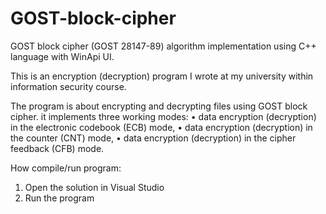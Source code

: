 # GOST-block-cipher
GOST block cipher (GOST 28147-89) algorithm implementation using C++ language with WinApi UI.

This is an encryption (decryption) program I wrote at my university within information security course.

The program is about encrypting and decrypting files using GOST block cipher. it implements three working modes:
•	data encryption (decryption) in the electronic codebook (ECB) mode,
•	data encryption (decryption) in the counter (CNT) mode,
•	data encryption (decryption) in the cipher feedback (CFB) mode.

How compile/run program:
1.	Open the solution in Visual Studio
2.	Run the program
